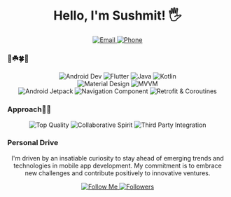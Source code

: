 <div align="center">
  <h1>Hello, I'm Sushmit! 🖐</h1>
</div>

<div align="center">
  <a href="mailto:sushmit8998@gmail.com">
    <img src="https://img.shields.io/badge/email-sushmit8998%40gmail.com-orange?style=for-the-badge&logo=gmail" alt="Email">
  </a>
  <a href="tel:+917905646998">
    <img src="https://img.shields.io/badge/phone-%2B917905646998-blue?style=for-the-badge&logo=phone" alt="Phone">
  </a>
</div>

### 🌿☘️🍀🌴

<div align="center">
  <img src="https://img.shields.io/badge/Android%20Dev-%E2%9A%99%EF%B8%8F-success?style=for-the-badge&logo=android" alt="Android Dev">
  <img src="https://img.shields.io/badge/Flutter-%231877F2?style=for-the-badge&logo=flutter" alt="Flutter">
  <img src="https://img.shields.io/badge/Java-%E2%98%95%EF%B8%8F-yellow?style=for-the-badge&logo=java" alt="Java">
  <img src="https://img.shields.io/badge/Kotlin-%F0%9F%98%8A%20Kotlin-blue?style=for-the-badge&logo=kotlin" alt="Kotlin">
</div>

<div align="center">
  <img src="https://img.shields.io/badge/Material%20Design-%F0%9F%8E%A8-lightgrey?style=for-the-badge&logo=material-design" alt="Material Design">
  <img src="https://img.shields.io/badge/MVVM-%F0%9F%8F%A0-orange?style=for-the-badge" alt="MVVM">
</div>

<div align="center">
  <img src="https://img.shields.io/badge/Android%20Jetpack-%F0%9F%9A%80-purple?style=for-the-badge" alt="Android Jetpack">
  <img src="https://img.shields.io/badge/Navigation-%F0%9F%97%BA%20Component-brightgreen?style=for-the-badge" alt="Navigation Component">
  <img src="https://img.shields.io/badge/Retrofit-%E2%9A%99%EF%B8%8F%20Coroutines-blueviolet?style=for-the-badge" alt="Retrofit & Coroutines">
</div>

### Approach👩‍🦯

<div align="center">
  <img src="https://img.shields.io/badge/Top%20Quality-%F0%9F%8F%86-success?style=for-the-badge" alt="Top Quality">
  <img src="https://img.shields.io/badge/Collaborative%20Spirit-%F0%9F%A4%9D-blue?style=for-the-badge" alt="Collaborative Spirit">
  <img src="https://img.shields.io/badge/Third%20Party%20Integration-%F0%9F%94%97-lightgrey?style=for-the-badge" alt="Third Party Integration">
</div>

### Personal Drive

<p align="center">
  I'm driven by an insatiable curiosity to stay ahead of emerging trends and technologies in mobile app development. My commitment is to embrace new challenges and contribute positively to innovative ventures.
</p>

<div align="center">
  <a href="https://github.com/SushmitSingh">
    <img src="https://img.shields.io/badge/-Follow%20Me-%23181717?style=for-the-badge&logo=github" alt="Follow Me">
  </a>
  <a href="https://github.com/SushmitSingh?tab=repositories">
    <img src="https://img.shields.io/github/followers/SushmitSingh?label=Followers&style=for-the-badge" alt="Followers">
  </a>
</div>

